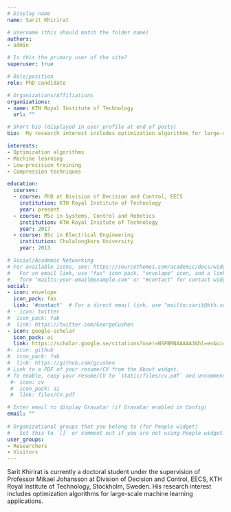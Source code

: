 ```yaml
---
# Display name
name: Sarit Khirirat

# Username (this should match the folder name)
authors:
- admin

# Is this the primary user of the site?
superuser: true

# Role/position
role: PhD candidate 

# Organizations/Affiliations
organizations:
- name: KTH Royal Institute of Technology
  url: ""

# Short bio (displayed in user profile at end of posts)
bio:  My research interest includes optimization algorithms for large-scale machine learning applications. 

interests:
- Optimization algorithms
- Machine learning 
- Low-precision training 
- Compression techniques

education:
  courses:
  - course: PhD at Division of Decision and Control, EECS
    institution: KTH Royal Institute of Technology
    year: present
  - course: MSc in Systems, Control and Robotics
    institution: KTH Royal Insitute of Technology
    year: 2017
  - course: BSc in Electrical Engineering
    institution: Chulalongkorn University
    year: 2013

# Social/Academic Networking
# For available icons, see: https://sourcethemes.com/academic/docs/widgets/#icons
#   For an email link, use "fas" icon pack, "envelope" icon, and a link in the
#   form "mailto:your-email@example.com" or "#contact" for contact widget.
social:
- icon: envelope
  icon_pack: fas
  link: '#contact'  # For a direct email link, use "mailto:sarit@kth.se".
# - icon: twitter
#  icon_pack: fab
#  link: https://twitter.com/GeorgeCushen
- icon: google-scholar
  icon_pack: ai
  link: https://scholar.google.se/citations?user=NSFBRNAAAAAJ&hl=en&oi=ao
#- icon: github
#  icon_pack: fab
#  link: https://github.com/gcushen
# Link to a PDF of your resume/CV from the About widget.
# To enable, copy your resume/CV to `static/files/cv.pdf` and uncomment the lines below.  
 #- icon: cv
 #  icon_pack: ai
 #  link: files/CV.pdf

# Enter email to display Gravatar (if Gravatar enabled in Config)
email: ""
  
# Organizational groups that you belong to (for People widget)
#   Set this to `[]` or comment out if you are not using People widget.  
user_groups:
- Researchers
- Visitors
---
```


Sarit Khirirat is currently a doctoral student under the supervision of Professor Mikael Johansson at Division of Decision and Control, EECS, KTH Royal Institute of Technology, Stockholm, Sweden. His research interest includes optimization algorithms for large-scale machine learning applications. 
